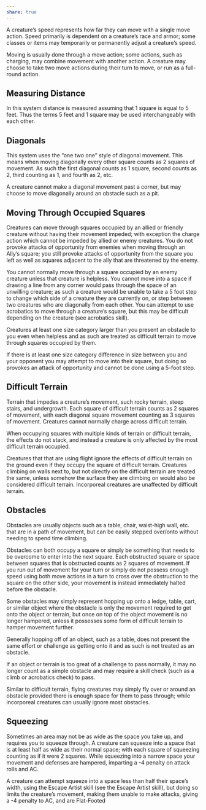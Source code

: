 ```yaml
---
share: true
---
```


A creature’s speed represents how far they can move with a single move action. Speed primarily is dependent on a creature’s race and armor; some classes or items may temporarily or permanently adjust a creature’s speed.

Moving is usually done through a move action; some actions, such as charging, may combine movement with another action. A creature may choose to take two move actions during their turn to move, or run as a full-round action.

## Measuring Distance

In this system distance is measured assuming that 1 square is equal to 5 feet. Thus the terms 5 feet and 1 square may be used interchangeably with each other.

## Diagonals

This system uses the “one two one” style of diagonal movement. This means when moving diagonally every other square counts as 2 squares of movement. As such the first diagonal counts as 1 square, second counts as 2, third counting as 1, and fourth as 2, etc.

A creature cannot make a diagonal movement past a corner, but may choose to move diagonally around an obstacle such as a pit.

## Moving Through Occupied Squares

Creatures can move through squares occupied by an allied or friendly creature without having their movement impeded; with exception the charge action which cannot be impeded by allied or enemy creatures. You do not provoke attacks of opportunity from enemies when moving through an Ally’s square; you still provoke attacks of opportunity from the square you left as well as squares adjacent to the ally that are threatened by the enemy.

You cannot normally move through a square occupied by an enemy creature unless that creature is helpless. You cannot move into a space if drawing a line from any corner would pass through the space of an unwilling creature; as such a creature would be unable to take a 5 foot step to change which side of a creature they are currently on, or step between two creatures who are diagonally from each other. You can attempt to use acrobatics to move through a creature’s square, but this may be difficult depending on the creature (see acrobatics skill).

Creatures at least one size category larger than you present an obstacle to you even when helpless and as such are treated as difficult terrain to move through squares occupied by them.

If there is at least one size category difference in size between you and your opponent you may attempt to move into their square, but doing so provokes an attack of opportunity and cannot be done using a 5-foot step.

## Difficult Terrain

Terrain that impedes a creature’s movement, such rocky terrain, steep stairs, and undergrowth. Each square of difficult terrain counts as 2 squares of movement, with each diagonal square movement counting as 3 squares of movement. Creatures cannot normally charge across difficult terrain.

When occupying squares with multiple kinds of terrain or difficult terrain, the effects do not stack, and instead a creature is only affected by the most difficult terrain occupied.

Creatures that that are using flight ignore the effects of difficult terrain on the ground even if they occupy the square of difficult terrain. Creatures climbing on walls next to, but not directly on the difficult terrain are treated the same, unless somehow the surface they are climbing on would also be considered difficult terrain. Incorporeal creatures are unaffected by difficult terrain.

## Obstacles

Obstacles are usually objects such as a table, chair, waist-high wall, etc. that are in a path of movement, but can be easily stepped over/onto without needing to spend time climbing.

Obstacles can both occupy a square or simply be something that needs to be overcome to enter into the next square. Each obstructed square or space between squares that is obstructed counts as 2 squares of movement. If you run out of movement for your turn or simply do not possess enough speed using both move actions in a turn to cross over the obstruction to the square on the other side, your movement is instead immediately halted before the obstacle.

Some obstacles may simply represent hopping up onto a ledge, table, cart, or similar object where the obstacle is only the movement required to get onto the object or terrain, but once on top of the object movement is no longer hampered, unless it possesses some form of difficult terrain to hamper movement further.

Generally hopping off of an object, such as a table, does not present the same effort or challenge as getting onto it and as such is not treated as an obstacle.

If an object or terrain is too great of a challenge to pass normally, it may no longer count as a simple obstacle and may require a skill check (such as a climb or acrobatics check) to pass.

Similar to difficult terrain, flying creatures may simply fly over or around an obstacle provided there is enough space for them to pass through; while incorporeal creatures can usually ignore most obstacles.

## Squeezing

Sometimes an area may not be as wide as the space you take up, and requires you to squeeze through. A creature can squeeze into a space that is at least half as wide as their normal space; with each square of squeezing counting as if it were 2 squares. While squeezing into a narrow space your movement and defenses are hampered, imparting a -4 penalty on attack rolls and AC.

A creature can attempt squeeze into a space less than half their space’s width, using the Escape Artist skill (see the Escape Artist skill), but doing so limits the creature’s movement, making them unable to make attacks, giving a -4 penalty to AC, and are Flat-Footed